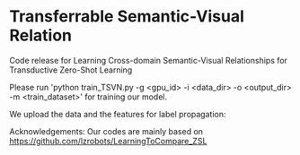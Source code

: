# Transferrable Semantic-Visual Relation
Code release for Learning Cross-domain Semantic-Visual Relationships for Transductive Zero-Shot Learning

Please run
'python train_TSVN.py -g <gpu_id> -i <data_dir> -o <output_dir> -m <train_dataset>'
for training our model.

We upload the data and the features for label propagation:  
  
Acknowledgements: Our codes are mainly based on https://github.com/lzrobots/LearningToCompare_ZSL
